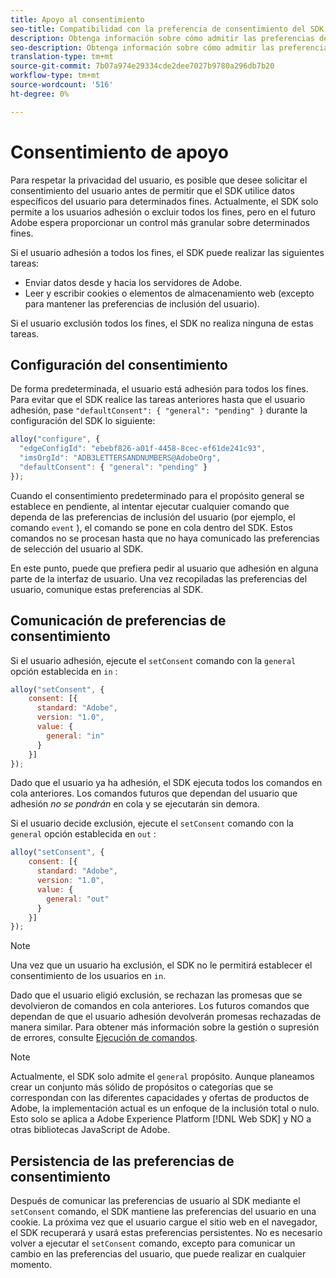 ```yaml
---
title: Apoyo al consentimiento
seo-title: Compatibilidad con la preferencia de consentimiento del SDK web de Adobe Experience Platform
description: Obtenga información sobre cómo admitir las preferencias de consentimiento con el SDK web de Experience Platform
seo-description: Obtenga información sobre cómo admitir las preferencias de consentimiento con el SDK web de Experience Platform
translation-type: tm+mt
source-git-commit: 7b07a974e29334cde2dee7027b9780a296db7b20
workflow-type: tm+mt
source-wordcount: '516'
ht-degree: 0%

---
```



# Consentimiento de apoyo

Para respetar la privacidad del usuario, es posible que desee solicitar el consentimiento del usuario antes de permitir que el SDK utilice datos específicos del usuario para determinados fines. Actualmente, el SDK solo permite a los usuarios adhesión o excluir todos los fines, pero en el futuro Adobe espera proporcionar un control más granular sobre determinados fines.

Si el usuario adhesión a todos los fines, el SDK puede realizar las siguientes tareas:

* Enviar datos desde y hacia los servidores de Adobe.
* Leer y escribir cookies o elementos de almacenamiento web (excepto para mantener las preferencias de inclusión del usuario).

Si el usuario exclusión todos los fines, el SDK no realiza ninguna de estas tareas.

## Configuración del consentimiento

De forma predeterminada, el usuario está adhesión para todos los fines. Para evitar que el SDK realice las tareas anteriores hasta que el usuario adhesión, pase `"defaultConsent": { "general": "pending" }` durante la configuración del SDK lo siguiente:

```javascript
alloy("configure", {
  "edgeConfigId": "ebebf826-a01f-4458-8cec-ef61de241c93",
  "imsOrgId": "ADB3LETTERSANDNUMBERS@AdobeOrg",
  "defaultConsent": { "general": "pending" }
});
```

Cuando el consentimiento predeterminado para el propósito general se establece en pendiente, al intentar ejecutar cualquier comando que dependa de las preferencias de inclusión del usuario (por ejemplo, el comando `event` ), el comando se pone en cola dentro del SDK. Estos comandos no se procesan hasta que no haya comunicado las preferencias de selección del usuario al SDK.

En este punto, puede que prefiera pedir al usuario que adhesión en alguna parte de la interfaz de usuario. Una vez recopiladas las preferencias del usuario, comunique estas preferencias al SDK.

## Comunicación de preferencias de consentimiento

Si el usuario adhesión, ejecute el `setConsent` comando con la `general` opción establecida en `in` :

```javascript
alloy("setConsent", {
    consent: [{ 
      standard: "Adobe",
      version: "1.0",
      value: { 
        general: "in" 
      }
    }]
});
```

Dado que el usuario ya ha adhesión, el SDK ejecuta todos los comandos en cola anteriores. Los comandos futuros que dependan del usuario que adhesión _no se pondrán_ en cola y se ejecutarán sin demora.

Si el usuario decide exclusión, ejecute el `setConsent` comando con la `general` opción establecida en `out` :

```javascript
alloy("setConsent", {
    consent: [{ 
      standard: "Adobe",
      version: "1.0",
      value: { 
        general: "out" 
      }
    }]
});
```

>[!NOTE]
>
>Una vez que un usuario ha exclusión, el SDK no le permitirá establecer el consentimiento de los usuarios en `in`.

Dado que el usuario eligió exclusión, se rechazan las promesas que se devolvieron de comandos en cola anteriores. Los futuros comandos que dependan de que el usuario adhesión devolverán promesas rechazadas de manera similar. Para obtener más información sobre la gestión o supresión de errores, consulte [Ejecución de comandos](executing-commands.md).

>[!NOTE]
>
>Actualmente, el SDK solo admite el `general` propósito. Aunque planeamos crear un conjunto más sólido de propósitos o categorías que se correspondan con las diferentes capacidades y ofertas de productos de Adobe, la implementación actual es un enfoque de la inclusión total o nulo.  Esto solo se aplica a Adobe Experience Platform [!DNL Web SDK] y NO a otras bibliotecas JavaScript de Adobe.

## Persistencia de las preferencias de consentimiento

Después de comunicar las preferencias de usuario al SDK mediante el `setConsent` comando, el SDK mantiene las preferencias del usuario en una cookie. La próxima vez que el usuario cargue el sitio web en el navegador, el SDK recuperará y usará estas preferencias persistentes. No es necesario volver a ejecutar el `setConsent` comando, excepto para comunicar un cambio en las preferencias del usuario, que puede realizar en cualquier momento.